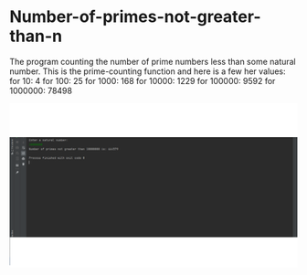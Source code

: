 # Number-of-primes-not-greater-than-n
The program counting the number of prime numbers less than some natural number.
This is the prime-counting function and here is a few her values:
for 10: 4
for 100: 25
for 1000: 168
for 10000: 1229
for 100000: 9592
for 1000000: 78498

![result](./images/screen1.png)


